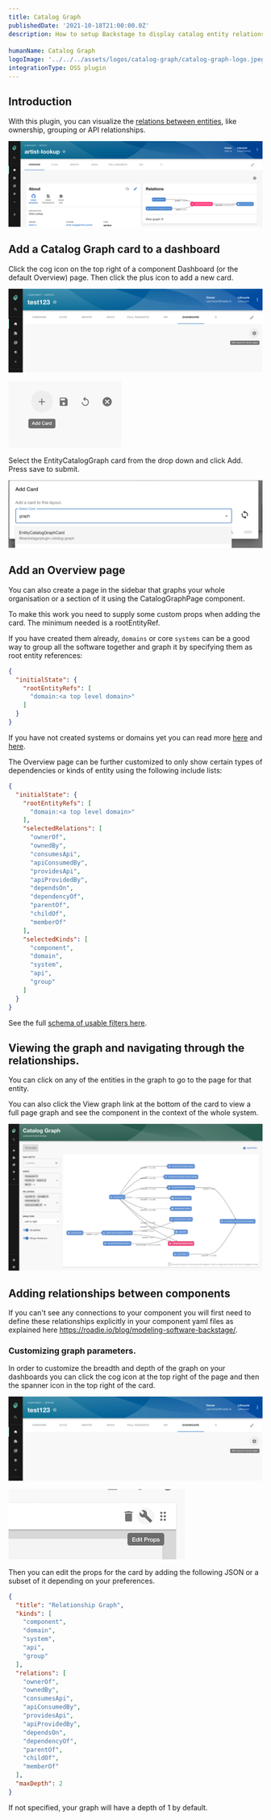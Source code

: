 ```yaml
---
title: Catalog Graph
publishedDate: '2021-10-18T21:00:00.0Z'
description: How to setup Backstage to display catalog entity relationship graphs

humanName: Catalog Graph
logoImage: '../../../assets/logos/catalog-graph/catalog-graph-logo.jpeg'
integrationType: OSS plugin
---
```


## Introduction

With this plugin, you can visualize the [relations between entities](https://roadie.io/blog/modeling-software-backstage/), like ownership, grouping or API relationships.

![catalog_graph_card.png](./catalog_graph_card.png)

## Add a Catalog Graph card to a dashboard

Click the cog icon on the top right of a component Dashboard (or the default Overview) page. Then click the plus icon to add a new card.

![edit_layout.png](./edit_layout.png)

![add_card.png](./add_card.png)

Select the EntityCatalogGraph card from the drop down and click Add. Press save to submit.

![select_catalog_graph.png](./select_catalog_graph.png)

## Add an Overview page

You can also create a page in the sidebar that graphs your whole organisation or a section of it using the CatalogGraphPage component. 

To make this work you need to supply some custom props when adding the card. The minimum needed is a rootEntityRef. 

If you have created them already, `domains` or core `systems` can be a good way to group all the software together and graph it by specifying them as root entity references:

```json
{
  "initialState": {
    "rootEntityRefs": [
      "domain:<a top level domain>"
    ]
  }
}
```

If you have not created systems or domains yet you can read more [here](https://roadie.io/blog/modelling-software-backstage) and [here](https://backstage.io/docs/features/software-catalog/descriptor-format#kind-domain).

The Overview page can be further customized to only show certain types of dependencies or kinds of entity using the following include lists:

```json
{
  "initialState": {
    "rootEntityRefs": [
      "domain:<a top level domain>"
    ],
    "selectedRelations": [
      "ownerOf",
      "ownedBy",
      "consumesApi",
      "apiConsumedBy",
      "providesApi",
      "apiProvidedBy",
      "dependsOn",
      "dependencyOf",
      "parentOf",
      "childOf",
      "memberOf"
    ],
    "selectedKinds": [
      "component",
      "domain",
      "system",
      "api",
      "group"
    ]
  }
}
```

See the full [schema of usable filters here](https://backstage.io/docs/reference/plugin-catalog-graph.cataloggraphpage).

## Viewing the graph and navigating through the relationships.

You can click on any of the entities in the graph to go to the page for that entity.

You can also click the View graph link at the bottom of the card to view a full page graph and see the component in the
context of the whole system.

![view_full_graph.png](./view_full_graph.png)


## Adding relationships between components

If you can't see any connections to your component you will first need to define these relationships explicitly in your
component yaml files as explained here https://roadie.io/blog/modeling-software-backstage/.


### Customizing graph parameters.

In order to customize the breadth and depth of the graph on your dashboards you can click the cog icon at the top right 
of the page and then the spanner icon in the top right of the card.


![edit_layout.png](./edit_layout.png)

![edit_card_props.png](./edit_card_props.png)



Then you can edit the props for the card by adding the following JSON or a subset of it depending on your preferences.

```json
{
  "title": "Relationship Graph",
  "kinds": [
    "component",
    "domain",
    "system",
    "api",
    "group"
  ],
  "relations": [
    "ownerOf",
    "ownedBy",
    "consumesApi",
    "apiConsumedBy",
    "providesApi",
    "apiProvidedBy",
    "dependsOn",
    "dependencyOf",
    "parentOf",
    "childOf",
    "memberOf"
  ],
  "maxDepth": 2
}
```

If not specified, your graph will have a depth of 1 by default.

